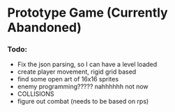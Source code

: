 # Prototype Game (Currently Abandoned)

### Todo:
* Fix the json parsing, so I can have a level loaded
* create player movement, rigid grid based
* find some open art of 16x16 sprites
* enemy programming????? nahhhhhh not now
* COLLISIONS
* figure out combat (needs to be based on rps)
